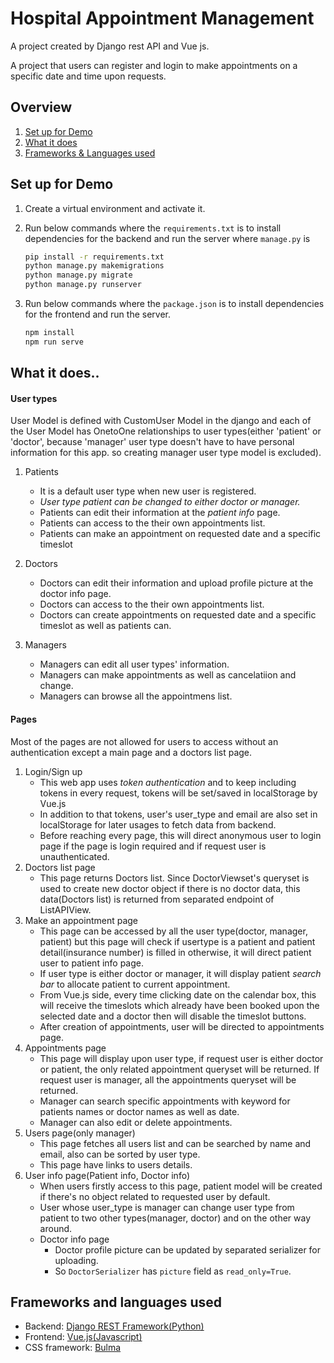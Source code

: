 # Hospital Appointment Management

A project created by Django rest API and Vue js.

A project that users can register and login to make appointments on a specific date and time upon requests.

## Overview

1. [Set up for Demo](#set-up-for-demo)
2. [What it does](#what-it-does)
3. [Frameworks & Languages used](#frameworks-and-languages-used)



## Set up for Demo

1. Create a virtual environment and activate it.

2. Run below commands where the `requirements.txt`  is to install dependencies for the backend and run the server where `manage.py` is

    ```bash
    pip install -r requirements.txt
    python manage.py makemigrations
    python manage.py migrate
    python manage.py runserver
    ```

3. Run below commands where the `package.json` is to install dependencies for the frontend and run the server.

    ```bash
    npm install
    npm run serve
    ```



## What it does..

#### User types

User Model is defined with CustomUser Model in the django and each of the User Model has OnetoOne relationships to user types(either 'patient' or 'doctor', because 'manager' user type doesn't have to have personal information for this app. so creating manager user type model is excluded).

1. Patients
    * It is a default user type when new user is registered.
    * *User type patient can be changed to either doctor or manager.*
    * Patients can edit their information at the *patient info* page.
    * Patients can access to the their own appointments list.
    * Patients can make an appointment on requested date and a specific timeslot

2. Doctors
    * Doctors can edit their information and upload profile picture at the doctor info page.
    * Doctors can access to the their own appointments list.
    * Doctors can create appointments on requested date and a specific timeslot as well as patients can.
3. Managers
    * Managers can edit all user types' information.
    * Managers can make appointments as well as cancelatiion and change.
    * Managers can browse all the appointmens list.

#### Pages

Most of the pages are not allowed for users to access without an authentication except a main page and a doctors list page.

1. Login/Sign up
    * This web app uses *token authentication* and to keep including tokens in every request, tokens will be set/saved in localStorage by Vue.js
    * In addition to that tokens, user's user_type and email are also set in localStorage for later usages to fetch data from backend.
    * Before reaching every page, this will direct anonymous user to login page if the page is login required and if request user is unauthenticated.
2. Doctors list page
    * This page returns Doctors list. Since DoctorViewset's queryset is used to create new doctor object if there is no doctor data, this data(Doctors list) is returned from separated endpoint of ListAPIView.
3. Make an appointment page
    * This page can be accessed by all the user type(doctor, manager, patient) but this page will check if usertype is a patient and patient detail(insurance number) is filled in otherwise, it will direct patient user to patient info page.
    * If user type is either doctor or manager, it will display patient *search bar* to allocate patient to current appointment.
    * From Vue.js side, every time clicking date on the calendar box, this will receive the timeslots which already have been booked upon the selected date and a doctor then will disable the timeslot buttons.
    * After creation of appointments, user will be directed to appointments page.
4. Appointments page
    * This page will display upon user type, if request user is either doctor or patient, the only related appointment queryset will be returned. If request user is manager, all the appointments queryset will be returned.
    * Manager can search specific appointments with keyword for patients names or doctor names as well as date.
    * Manager can also edit or delete appointments.
5. Users page(only manager)
    * This page fetches all users list and can be searched by name and email, also can be sorted by user type.
    * This page have links to users details.
6. User info page(Patient info, Doctor info)
    * When users firstly access to this page, patient model will be created if there's no object related to requested user by default.
    * User whose user_type is manager can change user type from patient to two other types(manager, doctor) and on the other way around.
    * Doctor info page
        * Doctor profile picture can be updated by separated serializer for uploading.
        * So `DoctorSerializer` has `picture` field as `read_only=True`.



## Frameworks and languages used

* Backend: [Django REST Framework(Python)](https://www.django-rest-framework.org)
* Frontend: [Vue.js(Javascript)](https://vuejs.org)
* CSS framework: [Bulma](https://bulma.io)

